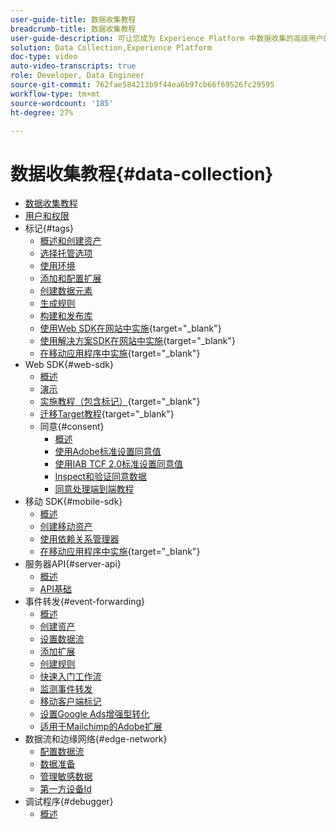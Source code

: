 ```yaml
---
user-guide-title: 数据收集教程
breadcrumb-title: 数据收集教程
user-guide-description: 可让您成为 Experience Platform 中数据收集的高级用户的操作方法视频和教程。
solution: Data Collection,Experience Platform
doc-type: video
auto-video-transcripts: true
role: Developer, Data Engineer
source-git-commit: 762fae584213b9f44ea6b97cb66f69526fc29595
workflow-type: tm+mt
source-wordcount: '185'
ht-degree: 27%

---
```



# 数据收集教程{#data-collection}

+ [数据收集教程](overview.md)
+ [用户和权限](admin/users-and-permissions.md)
+ 标记{#tags}
   + [概述和创建资产](tags/create-a-property.md)
   + [选择托管选项](tags/choose-a-hosting-option.md)
   + [使用环境](tags/use-environments.md)
   + [添加和配置扩展](tags/add-and-configure-extensions.md)
   + [创建数据元素](tags/create-data-elements.md)
   + [生成规则](tags/build-rules.md)
   + [构建和发布库](tags/build-and-publish-a-library.md)
   + [使用Web SDK在网站中实施](https://experienceleague.adobe.com/docs/platform-learn/implement-web-sdk/overview.html?lang=zh-Hans){target="_blank"}
   + [使用解决方案SDK在网站中实施](https://experienceleague.adobe.com/docs/platform-learn/implement-in-websites/overview.html){target="_blank"}
   + [在移动应用程序中实施](https://experienceleague.adobe.com/docs/platform-learn/implement-mobile-sdk/overview.html?lang=zh-Hans){target="_blank"}
+ Web SDK{#web-sdk}
   + [概述](web-sdk/overview.md)
   + [演示](web-sdk/demo.md)
   + [实施教程（包含标记）](https://experienceleague.adobe.com/docs/platform-learn/implement-web-sdk/overview.html?lang=zh-Hans){target="_blank"}
   + [迁移Target教程](https://experienceleague.adobe.com/docs/platform-learn/migrate-target-to-websdk/introduction.html){target="_blank"}
   + 同意{#consent}
      + [概述](web-sdk/consent/overview.md)
      + [使用Adobe标准设置同意值](web-sdk/consent/set-consent-adobe.md)
      + [使用IAB TCF 2.0标准设置同意值](web-sdk/consent/set-consent-iab.md)
      + [Inspect和验证同意数据](web-sdk/consent/inspect.md)
      + [同意处理端到端教程](web-sdk/consent/tutorial.md)
+ 移动 SDK{#mobile-sdk}
   + [概述](mobile-sdk/overview.md)
   + [创建移动资产](mobile-sdk/create-mobile-properties.md)
   + [使用依赖关系管理器](mobile-sdk/use-dependency-managers.md)
   + [在移动应用程序中实施](https://experienceleague.adobe.com/docs/platform-learn/implement-mobile-sdk/overview.html?lang=zh-Hans){target="_blank"}
+ 服务器API{#server-api}
   + [概述](server-api/overview.md)
   + [API基础](server-api/introduction.md)
+ 事件转发{#event-forwarding}
   + [概述](event-forwarding/overview.md)
   + [创建资产](event-forwarding/create-a-property.md)
   + [设置数据流](event-forwarding/set-up-a-datastream.md)
   + [添加扩展](event-forwarding/add-an-extension.md)
   + [创建规则](event-forwarding/create-a-rule.md)
   + [快速入门工作流](event-forwarding/quick-start-workflows.md)
   + [监测事件转发](event-forwarding/monitor.md)
   + [移动客户端标记](event-forwarding/consider-moving-tags.md)
   + [设置Google Ads增强型转化](event-forwarding/set-up-google-ads-enhanced-conversions.md)
   + [适用于Mailchimp的Adobe扩展](event-forwarding/adobe-extension-for-mailchimp.md)
+ 数据流和边缘网络{#edge-network}
   + [配置数据流](edge/configure-datastreams.md)
   + [数据准备](edge/data-prep.md)
   + [管理敏感数据](edge/manage-sensitive-data-in-datastreams.md)
   + [第一方设备Id](edge/generate-first-party-device-ids.md)
+ 调试程序{#debugger}
   + [概述](debugger/overview.md)
